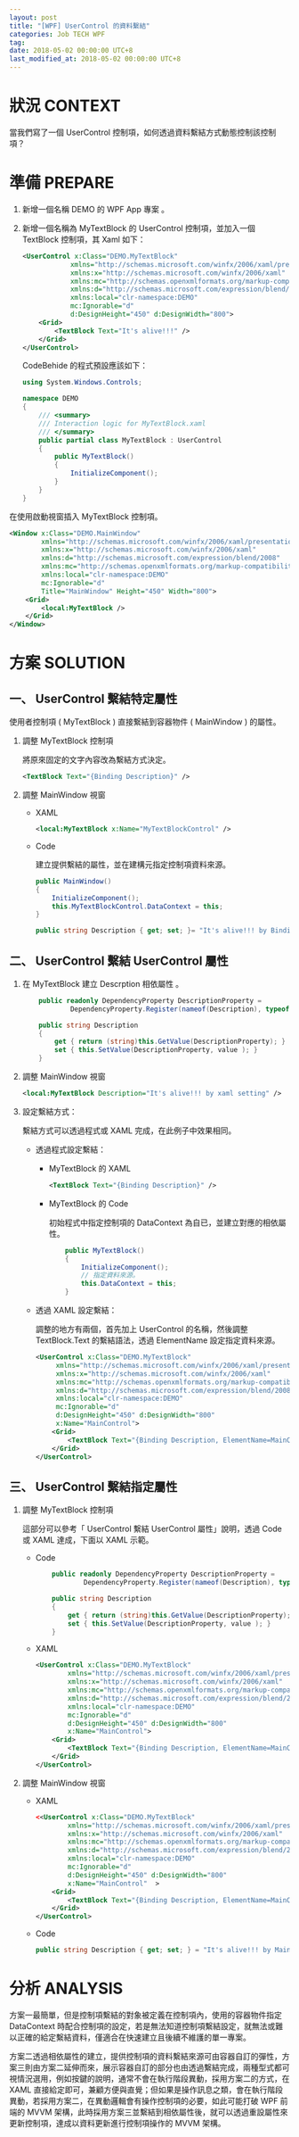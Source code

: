 ```yaml
---
layout: post
title: "[WPF] UserControl 的資料繫結"
categories: Job TECH WPF
tag: 
date: 2018-05-02 00:00:00 UTC+8 
last_modified_at: 2018-05-02 00:00:00 UTC+8 
---
```


# 狀況 CONTEXT

當我們寫了一個 UserControl 控制項，如何透過資料繫結方式動態控制該控制項？


# 準備 PREPARE
1. 新增一個名稱 DEMO 的 WPF App 專案 。

2. 新增一個名稱為 MyTextBlock 的 UserControl 控制項，並加入一個 TextBlock 控制項，其 Xaml 如下：

    ``` XML
    <UserControl x:Class="DEMO.MyTextBlock"
                xmlns="http://schemas.microsoft.com/winfx/2006/xaml/presentation"
                xmlns:x="http://schemas.microsoft.com/winfx/2006/xaml"
                xmlns:mc="http://schemas.openxmlformats.org/markup-compatibility/2006" 
                xmlns:d="http://schemas.microsoft.com/expression/blend/2008" 
                xmlns:local="clr-namespace:DEMO"
                mc:Ignorable="d" 
                d:DesignHeight="450" d:DesignWidth="800">
        <Grid>
            <TextBlock Text="It's alive!!!" />
        </Grid>
    </UserControl>
    ```

    CodeBehide 的程式預設應該如下：
    ``` csharp
    using System.Windows.Controls;

    namespace DEMO
    {
        /// <summary>
        /// Interaction logic for MyTextBlock.xaml
        /// </summary>
        public partial class MyTextBlock : UserControl
        {
            public MyTextBlock()
            {
                InitializeComponent();
            }
        }
    }
    ```

在使用啟動視窗插入 MyTextBlock 控制項。

``` XML
<Window x:Class="DEMO.MainWindow"
        xmlns="http://schemas.microsoft.com/winfx/2006/xaml/presentation"
        xmlns:x="http://schemas.microsoft.com/winfx/2006/xaml"
        xmlns:d="http://schemas.microsoft.com/expression/blend/2008"
        xmlns:mc="http://schemas.openxmlformats.org/markup-compatibility/2006"
        xmlns:local="clr-namespace:DEMO"
        mc:Ignorable="d"
        Title="MainWindow" Height="450" Width="800">
    <Grid>
        <local:MyTextBlock />
    </Grid>
</Window>
```

# 方案 SOLUTION

## 一、 UserControl 繫結特定屬性

使用者控制項 ( MyTextBlock ) 直接繋結到容器物件 ( MainWindow ) 的屬性。

1. 調整 MyTextBlock 控制項

    將原來固定的文字內容改為繫結方式決定。

    ``` xml
    <TextBlock Text="{Binding Description}" />
    ```
2. 調整 MainWindow 視窗

    * XAML 
        ``` xml
        <local:MyTextBlock x:Name="MyTextBlockControl" />
        ```

    * Code 
    
        建立提供繫結的屬性，並在建構元指定控制項資料來源。

        ``` csharp
        public MainWindow()
        {
            InitializeComponent();
            this.MyTextBlockControl.DataContext = this;
        }

        public string Description { get; set; }= "It's alive!!! by Binding MainWindow.Description";
        ```

## 二、 UserControl 繫結 UserControl 屬性

1. 在 MyTextBlock 建立 Descrption 相依屬性 。
    ```csharp
        public readonly DependencyProperty DescriptionProperty =
                DependencyProperty.Register(nameof(Description), typeof(string), typeof(MyTextBlock), new PropertyMetadata());

        public string Description
        {
            get { return (string)this.GetValue(DescriptionProperty); }
            set { this.SetValue(DescriptionProperty, value ); }
        }  
    ```
2. 調整 MainWindow 視窗

    ```xml
    <local:MyTextBlock Description="It's alive!!! by xaml setting" />
    ```

3. 設定繫結方式：
    
    繫結方式可以透過程式或 XAML 完成，在此例子中效果相同。

    * 透過程式設定繫結：

        * MyTextBlock 的 XAML
            ```xml
            <TextBlock Text="{Binding Description}" />
            ```

        * MyTextBlock 的 Code
        
            初始程式中指定控制項的 DataContext 為自已，並建立對應的相依屬性。

            ```csharp
                public MyTextBlock()
                {
                    InitializeComponent();
                    // 指定資料來源。
                    this.DataContext = this;
                }
            ```

    * 透過 XAML 設定繫結：

        調整的地方有兩個，首先加上 UserControl 的名稱，然後調整 TextBlock.Text 的繫結語法，透過 ElementName 設定指定資料來源。

        ```xml
        <UserControl x:Class="DEMO.MyTextBlock"
             xmlns="http://schemas.microsoft.com/winfx/2006/xaml/presentation"
             xmlns:x="http://schemas.microsoft.com/winfx/2006/xaml"
             xmlns:mc="http://schemas.openxmlformats.org/markup-compatibility/2006" 
             xmlns:d="http://schemas.microsoft.com/expression/blend/2008" 
             xmlns:local="clr-namespace:DEMO"
             mc:Ignorable="d" 
             d:DesignHeight="450" d:DesignWidth="800"
             x:Name="MainControl">
            <Grid>
                <TextBlock Text="{Binding Description, ElementName=MainControl }" />
            </Grid>
        </UserControl>
        ```
        

## 三、 UserControl 繫結指定屬性

1. 調整 MyTextBlock 控制項

    這部分可以參考「 UserControl 繫結 UserControl 屬性」說明，透過 Code 或 XAML 達成，下面以 XAML 示範。

    * Code 
        ```csharp
            public readonly DependencyProperty DescriptionProperty =
                    DependencyProperty.Register(nameof(Description), typeof(string), typeof(MyTextBlock), new PropertyMetadata());

            public string Description
            {
                get { return (string)this.GetValue(DescriptionProperty); }
                set { this.SetValue(DescriptionProperty, value ); }
            }  
        ```

    * XAML    

        ```xml
        <UserControl x:Class="DEMO.MyTextBlock"
                xmlns="http://schemas.microsoft.com/winfx/2006/xaml/presentation"
                xmlns:x="http://schemas.microsoft.com/winfx/2006/xaml"
                xmlns:mc="http://schemas.openxmlformats.org/markup-compatibility/2006" 
                xmlns:d="http://schemas.microsoft.com/expression/blend/2008" 
                xmlns:local="clr-namespace:DEMO"
                mc:Ignorable="d" 
                d:DesignHeight="450" d:DesignWidth="800"
                x:Name="MainControl">
            <Grid>
                <TextBlock Text="{Binding Description, ElementName=MainControl }" />
            </Grid>
        </UserControl>
        ```

2. 調整 MainWindow 視窗
    
    * XAML 
        ```xml
        <<UserControl x:Class="DEMO.MyTextBlock"
                xmlns="http://schemas.microsoft.com/winfx/2006/xaml/presentation"
                xmlns:x="http://schemas.microsoft.com/winfx/2006/xaml"
                xmlns:mc="http://schemas.openxmlformats.org/markup-compatibility/2006" 
                xmlns:d="http://schemas.microsoft.com/expression/blend/2008" 
                xmlns:local="clr-namespace:DEMO"
                mc:Ignorable="d" 
                d:DesignHeight="450" d:DesignWidth="800"
                x:Name="MainControl"  >
            <Grid>
                <TextBlock Text="{Binding Description, ElementName=MainControl }" />
            </Grid>
        </UserControl>
        ```
    
    * Code

        ```csharp
        public string Description { get; set; } = "It's alive!!! by MainWin.Description";
        ```

# 分析 ANALYSIS

方案一最簡單，但是控制項繫結的對象被定義在控制項內，使用的容器物件指定 DataContext 時配合控制項的設定，若是無法知道控制項繫結設定，就無法或難以正確的給定繫結資料，僅適合在快速建立且後續不維護的單一專案。

方案二透過相依屬性的建立，提供控制項的資料繫結來源可由容器自訂的彈性，方案三則由方案二延伸而來，展示容器自訂的部分也由透過繫結完成，兩種型式都可視情況選用，例如按鍵的說明，通常不會在執行階段異動，採用方案二的方式，在 XAML 直接給定即可，兼顧方便與直覺；但如果是操作訊息之類，會在執行階段異動，若採用方案二，在異動邏輯會有操作控制項的必要，如此可能打破 WPF 前端的 MVVM 架構，此時採用方案三並繫結到相依屬性後，就可以透過重設屬性來更新控制項，達成以資料更新進行控制項操作的 MVVM 架構。

